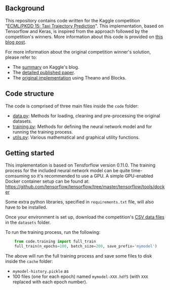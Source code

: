 Background
----------

This repository contains code written for the Kaggle competition "[ECML/PKDD 15: Taxi Trajectory Prediction](https://www.kaggle.com/c/pkdd-15-predict-taxi-service-trajectory-i)".
This implementation, based on Tensorflow and Keras, is inspired from the approach followed by the competition's winners. More information about this code is provided on [this blog post]().

For more information about the original competition winner's solution, please refer to:
- The [summary](http://blog.kaggle.com/2015/07/27/taxi-trajectory-winners-interview-1st-place-team-%F0%9F%9A%95/) on Kaggle's blog.
- The [detailed published paper](https://arxiv.org/abs/1508.00021).
- The [original implementation](https://github.com/adbrebs/taxi) using Theano and Blocks.

Code structure
--------------

The code is comprised of three main files inside the `code` folder:

- [data.py](code/data.py): Methods for loading, cleaning and pre-processing the original datasets.
- [training.py](code/training.py): Methods for defining the neural network model and for running the training process.
- [utils.py](code/utils.py): Various mathematical and graphical utility functions.

Getting started
---------------

This implementation is based on Tensforflow version 0.11.0. The training process for the included neural network model
can be quite time-comsuming so it's recommended to use a GPU. A simple GPU-enabled Docker container setup can be found
at: https://github.com/tensorflow/tensorflow/tree/master/tensorflow/tools/docker

Some extra python libraries, specified in `requirements.txt` file, will also have to be installed.

Once your environment is set up, download the competition's [CSV data files](https://www.kaggle.com/c/pkdd-15-predict-taxi-service-trajectory-i/data)
in the `datasets` folder.

To run the training process, run the following:

```python
    from code.training import full_train
    full_train(n_epochs=100, batch_size=200, save_prefix='mymodel')
```

The above will run the full training process and save some files to disk inside the `cache` folder:

- `mymodel-history.pickle` as
- 100 files (one for each epoch) named `mymodel-XXX.hdf5` (with `XXX` replaced with each epoch number).